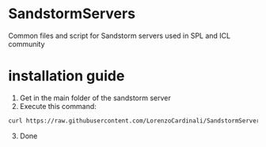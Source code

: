 # SandstormServers
Common files and script for Sandstorm servers used in SPL and ICL community

# installation guide
1. Get in the main folder of the sandstorm server
2. Execute this command:
```sh
curl https://raw.githubusercontent.com/LorenzoCardinali/SandstormServers/main/updateFiles.sh > updateFiles.sh && chmod +x updateFiles.sh && ./updateFiles.sh
```
3. Done
